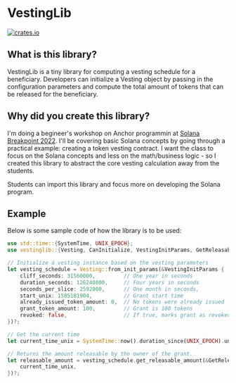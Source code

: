 # VestingLib

[![crates.io](https://img.shields.io/crates/v/vestinglib.svg)](https://crates.io/crates/vestinglib)


## What is this library?

VestingLib is a tiny library for computing a vesting schedule for a beneficiary. Developers can initialize a Vesting object by passing in the configuration parameters and compute the total amount of tokens that can be released for the beneficiary.

## Why did you create this library?

I'm doing a begineer's workshop on Anchor programmin at [Solana Breakpoint 2022](https://solana.com/breakpoint). I'll be covering basic Solana concepts by going through a practical example: creating a token vesting contract. I want the class to focus on the Solana concepts and less on the math/business logic - so I created this library to abstract the core vesting calculation away from the students.

Students can import this library and focus more on developing the Solana program.

## Example

Below is some sample code of how the library is to be used:

```rust
use std::time::{SystemTime, UNIX_EPOCH};
use vestinglib::{Vesting, CanInitialize, VestingInitParams, GetReleasableAmountParams };

// Initialize a vesting instance based on the vesting parameters
let vesting_schedule = Vesting::from_init_params(&VestingInitParams {
    cliff_seconds: 31560000,         // One year in seconds
    duration_seconds: 126240000,     // Four years in seconds
    seconds_per_slice: 2592000,      // One month in seconds,
    start_unix: 1585181904,          // Grant start time
    already_issued_token_amount: 0,  // No tokens were already issued
    grant_token_amount: 100,         // Grant is 100 tokens
    revoked: false,                  // If true, marks grant as revoked
})?;

// Get the current time
let current_time_unix = SystemTime::now().duration_since(UNIX_EPOCH).unwrap().as_secs();

// Returns the amount releasable by the owner of the grant.
let releasable_amount = vesting_schedule.get_releasable_amount(&GetReleasableAmountParams{
    current_time_unix, 
})?;

```
